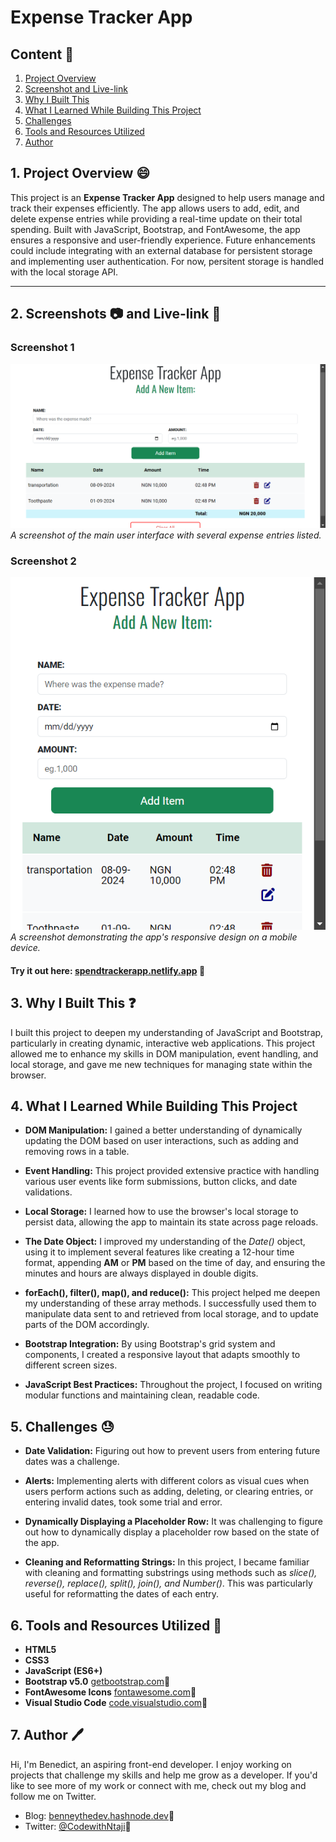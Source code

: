 # Expense Tracker App

## Content :link:

1. [Project Overview](#1-project-overview-😄)
2. [Screenshot and Live-link](#2-screenshots-📷-and-live-link-🔗)
3. [Why I Built This](#3-why-i-built-this-❓)
4. [What I Learned While Building This Project](#4-what-i-learned-while-building-this-project)
5. [Challenges](#5-challenges)
6. [Tools and Resources Utilized](#6-tools-and-resources-utilized-🔧)
7. [Author](#7-author-🖊️)

## 1. Project Overview 😄

This project is an **Expense Tracker App** designed to help users manage and track their expenses efficiently. The app allows users to add, edit, and delete expense entries while providing a real-time update on their total spending. Built with JavaScript, Bootstrap, and FontAwesome, the app ensures a responsive and user-friendly experience. Future enhancements could include integrating with an external database for persistent storage and implementing user authentication. For now, persitent storage is handled with the local storage API.

***

## 2. Screenshots 📷 and Live-link :link:

### Screenshot 1
![Expense Tracker UI](/imgs/Expense-Tracker-App.png)
*A screenshot of the main user interface with several expense entries listed.*

### Screenshot 2
![Mobile View](/imgs/Expense-Tracker-App-mobile.png)
*A screenshot demonstrating the app's responsive design on a mobile device.*

#### Try it out here: [spendtrackerapp.netlify.app](https://spendtrackerapp.netlify.app/) :link:

## 3. Why I Built This ❓

I built this project to deepen my understanding of JavaScript and Bootstrap, particularly in creating dynamic, interactive web applications. This project allowed me to enhance my skills in DOM manipulation, event handling, and local storage, and gave me new techniques for managing state within the browser.

## 4. What I Learned While Building This Project

- **DOM Manipulation:** I gained a better understanding of dynamically updating the DOM based on user interactions, such as adding and removing rows in a table.

- **Event Handling:** This project provided extensive practice with handling various user events like form submissions, button clicks, and date validations.

- **Local Storage:** I learned how to use the browser's local storage to persist data, allowing the app to maintain its state across page reloads.

- **The Date Object:** I improved my understanding of the *Date()* object, using it to implement several features like creating a 12-hour time format, appending **AM** or **PM** based on the time of day, and ensuring the minutes and hours are always displayed in double digits.

- **forEach(), filter(), map(), and reduce():** This project helped me deepen my understanding of these array methods. I successfully used them to manipulate data sent to and retrieved from local storage, and to update parts of the DOM accordingly.

- **Bootstrap Integration:** By using Bootstrap's grid system and components, I created a responsive layout that adapts smoothly to different screen sizes.

- **JavaScript Best Practices:** Throughout the project, I focused on writing modular functions and maintaining clean, readable code.

## 5. Challenges 😓

- **Date Validation:** Figuring out how to prevent users from entering future dates was a challenge.

- **Alerts:** Implementing alerts with different colors as visual cues when users perform actions such as adding, deleting, or clearing entries, or entering invalid dates, took some trial and error.

- **Dynamically Displaying a Placeholder Row:** It was challenging to figure out how to dynamically display a placeholder row based on the state of the app.

- **Cleaning and Reformatting Strings:** In this project, I became familiar with cleaning and formatting substrings using methods such as *slice(), reverse(), replace(), split(), join(), and Number()*. This was particularly useful for reformatting the dates of each entry.

## 6. Tools and Resources Utilized 🔧

- **HTML5**
- **CSS3**
- **JavaScript (ES6+)**
- **Bootstrap v5.0** [getbootstrap.com](https://getbootstrap.com/docs/5.0/getting-started/introduction/):link:
- **FontAwesome Icons** [fontawesome.com](https://fontawesome.com/):link:
- **Visual Studio Code** [code.visualstudio.com](https://code.visualstudio.com/):link:

## 7. Author 🖊️

Hi, I'm Benedict, an aspiring front-end developer. I enjoy working on projects that challenge my skills and help me grow as a developer. If you'd like to see more of my work or connect with me, check out my blog and follow me on Twitter.

- Blog: [benneythedev.hashnode.dev](https://benneythedev.hashnode.dev/):link:
- Twitter: [@CodewithNtaji](https://www.twitter.com/CodewithNtaji):link:
